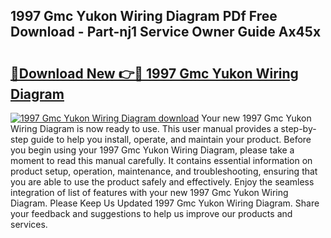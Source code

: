 ## 1997 Gmc Yukon Wiring Diagram PDf Free Download - Part-nj1 Service Owner Guide Ax45x

# <h2><a href="http://dflqbq.blite.top/?on=1997+Gmc+Yukon+Wiring+Diagram">🔗Download New 👉🔴 1997 Gmc Yukon Wiring Diagram</a></h2>

[![1997 Gmc Yukon Wiring Diagram download](https://i.imgur.com/lujVjoI.png)](http://dflqbq.blite.top/?on=1997+Gmc+Yukon+Wiring+Diagram)
Your new 1997 Gmc Yukon Wiring Diagram is now ready to use. This user manual provides a step-by-step guide to help you install, operate, and maintain your product. Before you begin using your 1997 Gmc Yukon Wiring Diagram, please take a moment to read this manual carefully. It contains essential information on product setup, operation, maintenance, and troubleshooting, ensuring that you are able to use the product safely and effectively. Enjoy the seamless integration of list of features with your new 1997 Gmc Yukon Wiring Diagram. Please Keep Us Updated 1997 Gmc Yukon Wiring Diagram. Share your feedback and suggestions to help us improve our products and services.
